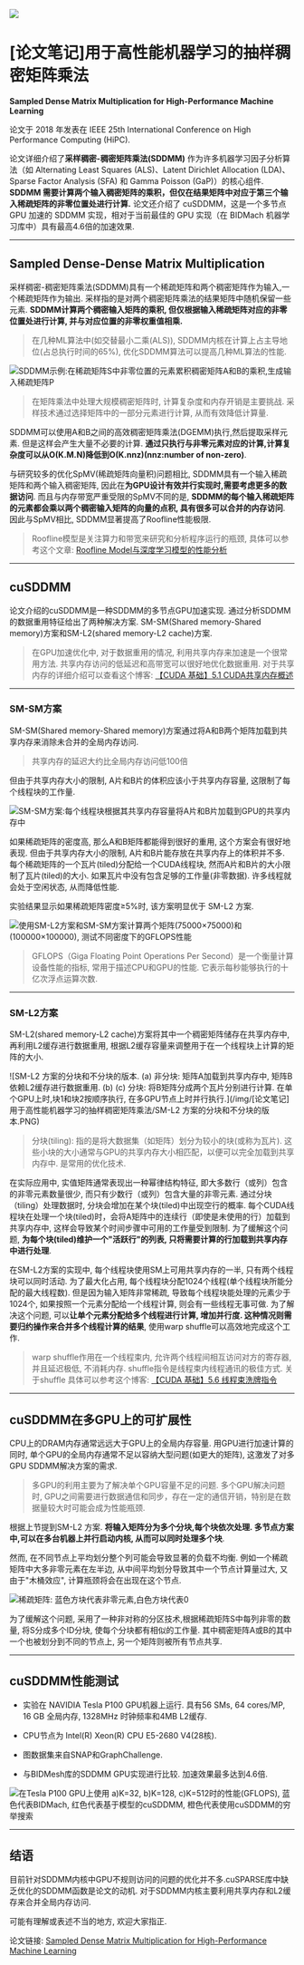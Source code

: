 ![](/img/[论文笔记]用于高性能机器学习的抽样稠密矩阵乘法/论文封面.png)
# [论文笔记]用于高性能机器学习的抽样稠密矩阵乘法

**Sampled Dense Matrix Multiplication for High-Performance Machine Learning**

论文于 2018 年发表在 IEEE 25th International Conference on High Performance Computing (HiPC).

论文详细介绍了**采样稠密-稠密矩阵乘法(SDDMM)** 作为许多机器学习因子分析算法（如 Alternating Least Squares (ALS)、Latent Dirichlet Allocation (LDA)、Sparse Factor Analysis (SFA) 和 Gamma Poisson (GaP)）的核心组件. **SDDMM 需要计算两个输入稠密矩阵的乘积，但仅在结果矩阵中对应于第三个输入稀疏矩阵的非零位置处进行计算.** 论文还介绍了 cuSDDMM，这是一个多节点 GPU 加速的 SDDMM 实现，相对于当前最佳的 GPU 实现（在 BIDMach 机器学习库中）具有最高4.6倍的加速效果.

***

## Sampled Dense-Dense Matrix Multiplication

采样稠密-稠密矩阵乘法(SDDMM)具有一个稀疏矩阵和两个稠密矩阵作为输入,一个稀疏矩阵作为输出. 采样指的是对两个稠密矩阵乘法的结果矩阵中随机保留一些元素. **SDDMM计算两个稠密输入矩阵的乘积, 但仅根据输入稀疏矩阵对应的非零位置处进行计算, 并与对应位置的非零权重值相乘.**
> 在几种ML算法中(如交替最小二乘(ALS)), SDDMM内核在计算上占主导地位(占总执行时间的65%), 优化SDDMM算法可以提高几种ML算法的性能.

![SDDMM示例:在稀疏矩阵S中非零位置的元素累积稠密矩阵A和B的乘积,生成输入稀疏矩阵P](/img/[论文笔记]用于高性能机器学习的抽样稠密矩阵乘法/SDDMM示例_在稀疏矩阵S中非零位置的元素累积稠密矩阵A和B的乘积,生成输入稀疏矩阵P.png)

> 在矩阵乘法中处理大规模稠密矩阵时, 计算复杂度和内存开销是主要挑战. 采样技术通过选择矩阵中的一部分元素进行计算, 从而有效降低计算量.

SDDMM可以使用A和B之间的高效稠密矩阵乘法(DGEMM)执行,然后提取采样元素. 但是这样会产生大量不必要的计算. **通过只执行与非零元素对应的计算,计算复杂度可以从O(K.M.N)降低到O(K.nnz)(nnz:number of non-zero)**.

与研究较多的优化SpMV(稀疏矩阵向量积)问题相比, SDDMM具有一个输入稀疏矩阵和两个输入稠密矩阵, 因此在**为GPU设计有效并行实现时,需要考虑更多的数据访问**. 而且与内存带宽严重受限的SpMV不同的是, **SDDMM的每个输入稀疏矩阵的元素都会乘以两个稠密输入矩阵的向量的点积, 具有很多可以合并的内存访问**. 因此与SpMV相比, SDDMM显著提高了Roofline性能极限.

> Roofline模型是关注算力和带宽来研究和分析程序运行的瓶颈, 具体可以参考这个文章: [Roofline Model与深度学习模型的性能分析](https://zhuanlan.zhihu.com/p/34204282)

***

## cuSDDMM

论文介绍的cuSDDMM是一种SDDMM的多节点GPU加速实现. 通过分析SDDMM的数据重用特征给出了两种解决方案. SM-SM(Shared memory-Shared memory)方案和SM-L2(shared memory-L2 cache)方案.

> 在GPU加速优化中, 对于数据重用的情况, 利用共享内存来加速是一个很常用方法. 共享内存访问的低延迟和高带宽可以很好地优化数据重用. 对于共享内存的详细介绍可以查看这个博客: [【CUDA 基础】5.1 CUDA共享内存概述](https://face2ai.com/CUDA-F-5-1-CUDA%E5%85%B1%E4%BA%AB%E5%86%85%E5%AD%98%E6%A6%82%E8%BF%B0/)

***

### SM-SM方案

SM-SM(Shared memory-Shared memory)方案通过将A和B两个矩阵加载到共享内存来消除未合并的全局内存访问.

> 共享内存的延迟大约比全局内存访问低100倍

但由于共享内存大小的限制, A片和B片的体积应该小于共享内存容量, 这限制了每个线程块的工作量.

![SM-SM方案:每个线程块根据其共享内存容量将A片和B片加载到GPU的共享内存中](/img/[论文笔记]用于高性能机器学习的抽样稠密矩阵乘法/SM-SM方案.PNG)

如果稀疏矩阵的密度高, 那么A和B矩阵都能得到很好的重用, 这个方案会有很好地表现. 但由于共享内存大小的限制, A片和B片能存放在共享内存上的体积并不多. 每个稀疏矩阵的一个瓦片(tiled)分配给一个CUDA线程块, 然而A片和B片的大小限制了瓦片(tiled)的大小. 如果瓦片中没有包含足够的工作量(非零数据). 许多线程就会处于空闲状态, 从而降低性能.

实验结果显示如果稀疏矩阵密度≥5%时, 该方案明显优于 SM-L2 方案.

![使用SM-L2方案和SM-SM方案计算两个矩阵(75000×75000)和(100000×100000), 测试不同密度下的GFLOPS性能](/img/[论文笔记]用于高性能机器学习的抽样稠密矩阵乘法/使用SM-L2方案和SM-SM方案计算两个矩阵(75000×75000)和(100000×100000),%20测试不同密度下的GFLOPS性能.png)

> GFLOPS（Giga Floating Point Operations Per Second）是一个衡量计算设备性能的指标, 常用于描述CPU和GPU的性能. 它表示每秒能够执行的十亿次浮点运算次数.

***

### SM-L2方案

SM-L2(shared memory-L2 cache)方案将其中一个稠密矩阵储存在共享内存中, 再利用L2缓存进行数据重用, 根据L2缓存容量来调整用于在一个线程块上计算的矩阵的大小.

![SM-L2 方案的分块和不分块的版本. (a) 非分块: 矩阵A加载到共享内存中, 矩阵B依赖L2缓存进行数据重用. (b) (c) 分块: 将B矩阵分成两个瓦片分别进行计算. 在单个GPU上时,块1和块2按顺序执行, 在多GPU节点上时并行执行.](/img/[论文笔记]用于高性能机器学习的抽样稠密矩阵乘法/SM-L2 方案的分块和不分块的版本.PNG)

> 分块(tiling):  指的是将大数据集（如矩阵）划分为较小的块(或称为瓦片). 这些小块的大小通常与GPU的共享内存大小相匹配，以便可以完全加载到共享内存中. 是常用的优化技术.

在实际应用中, 实值矩阵通常表现出一种幂律结构特征, 即大多数行（或列）包含的非零元素数量很少, 而只有少数行（或列）包含大量的非零元素. 通过分块（tiling）处理数据时, 分块会增加在某个块(tiled)中出现空行的概率. 每个CUDA线程块在处理一个块(tiled)时，会将A矩阵中的连续行（即使是未使用的行）加载到共享内存中, 这样会导致某个时间步骤中可用的工作量受到限制. 为了缓解这个问题, **为每个块(tiled)维护一个"活跃行"的列表, 只将需要计算的行加载到共享内存中进行处理**.

在SM-L2方案的实现中, 每个线程块使用SM上可用共享内存的一半, 只有两个线程块可以同时活动. 为了最大化占用, 每个线程块分配1024个线程(单个线程块所能分配的最大线程数). 但是因为输入矩阵非常稀疏, 导致每个线程块能处理的元素少于1024个, 如果按照一个元素分配给一个线程计算, 则会有一些线程无事可做. 为了解决这个问题, 可以**让单个元素分配给多个线程进行计算, 增加并行度. 这种情况则需要归约操作来合并多个线程计算的结果**, 使用warp shuffle可以高效地完成这个工作.

> warp shuffle作用在一个线程束内, 允许两个线程间相互访问对方的寄存器, 并且延迟极低, 不消耗内存. shuffle指令是线程束内线程通讯的极佳方式. 关于shuffle 具体可以参考这个博客: [【CUDA 基础】5.6 线程束洗牌指令](https://face2ai.com/CUDA-F-5-6-%E7%BA%BF%E7%A8%8B%E6%9D%9F%E6%B4%97%E7%89%8C%E6%8C%87%E4%BB%A4/)

***

## cuSDDMM在多GPU上的可扩展性

CPU上的DRAM内存通常远远大于GPU上的全局内存容量. 用GPU进行加速计算的同时, 单个GPU的全局内存通常不足以容纳大型问题(如更大的矩阵), 这激发了对多GPU SDDMM解决方案的需求.

> 多GPU的利用主要为了解决单个GPU容量不足的问题. 多个GPU解决问题时, GPU之间需要进行数据通信和同步，存在一定的通信开销，特别是在数据量较大时可能会成为性能瓶颈.

根据上节提到SM-L2 方案. **将输入矩阵分为多个分块,每个块依次处理. 多节点方案中,可以在多台机器上并行启动内核, 从而可以同时处理多个块**.

然而, 在不同节点上平均划分整个列可能会导致显著的负载不均衡. 例如一个稀疏矩阵中大多非零元素在左半边, 从中间平均划分导致其中一个节点计算量过大, 又由于"木桶效应", 计算瓶颈将会在出现在这个节点.

![稀疏矩阵: 蓝色方块代表非零元素,白色方块代表0](/img/[论文笔记]用于高性能机器学习的抽样稠密矩阵乘法/稀疏矩阵_蓝色方块代表非零元素,白色方块代表0.PNG)

为了缓解这个问题, 采用了一种非对称的分区技术,根据稀疏矩阵S中每列非零的数量, 将S分成多个ID分块, 使每个分块都有相似的工作量. 其中稠密矩阵A或B的其中一个也被划分到不同的节点上, 另一个矩阵则被所有节点共享.

***

## cuSDDMM性能测试

- 实验在 NAVIDIA Tesla P100 GPU机器上运行. 具有56 SMs, 64 cores/MP, 16 GB 全局内存, 1328MHz 时钟频率和4MB L2缓存.
- CPU节点为 Intel(R) Xeon(R) CPU E5-2680 V4(28核).
- 图数据集来自SNAP和GraphChallenge.

- 与BIDMesh库的SDDMM GPU实现进行比较. 加速效果最多达到4.6倍.

![在Tesla P100 GPU上使用 a)K=32, b)K=128, c)K=512时的性能(GFLOPS), 蓝色代表BIDMach, 红色代表基于模型的cuSDDMM, 橙色代表使用cuSDDMM的穷举搜索](/img/[论文笔记]用于高性能机器学习的抽样稠密矩阵乘法/测试结果.png)

***

## 结语

目前针对SDDMM内核中GPU不规则访问的问题的优化并不多.cuSPARSE库中缺乏优化的SDDMM函数是论文的动机. 对于SDDMM内核主要利用共享内存和L2缓存来合并全局内存访问.

可能有理解或表述不当的地方, 欢迎大家指正.

论文链接: [Sampled Dense Matrix Multiplication for High-Performance Machine Learning](https://ieeexplore.ieee.org/abstract/document/8638042)
